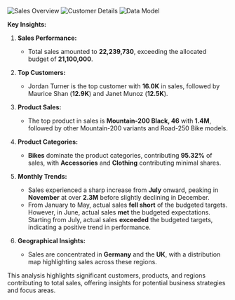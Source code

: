 ![Sales Overview](https://github.com/user-attachments/assets/37f28af0-79bb-4bb6-b9ce-c3acff186793)
![Customer Details](https://github.com/user-attachments/assets/f3ecbbbd-6f8d-4f55-ba91-f6a8fe80ccb6)
![Data Model](https://github.com/user-attachments/assets/32d9e96b-466f-4a43-85e5-1e336e7d7e98)


**Key Insights:**

1. **Sales Performance:**
   - Total sales amounted to **22,239,730**, exceeding the allocated budget of **21,100,000**.
   
2. **Top Customers:**
   - Jordan Turner is the top customer with **16.0K** in sales, followed by Maurice Shan (**12.9K**) and Janet Munoz (**12.5K**).
   
3. **Product Sales:**
   - The top product in sales is **Mountain-200 Black, 46** with **1.4M**, followed by other Mountain-200 variants and Road-250 Bike models.
   
4. **Product Categories:**
   - **Bikes** dominate the product categories, contributing **95.32%** of sales, with **Accessories** and **Clothing** contributing minimal shares.

5. **Monthly Trends:**
   - Sales experienced a sharp increase from **July** onward, peaking in **November** at over **2.3M** before slightly declining in December.
   - From January to May, actual sales **fell short** of the budgeted targets. However, in June, actual sales **met** the budgeted expectations. Starting from July, actual sales **exceeded** the budgeted targets, indicating a positive trend in performance.
   
6. **Geographical Insights:**
   - Sales are concentrated in **Germany** and the **UK**, with a distribution map highlighting sales across these regions.

This analysis highlights significant customers, products, and regions contributing to total sales, offering insights for potential business strategies and focus areas.
